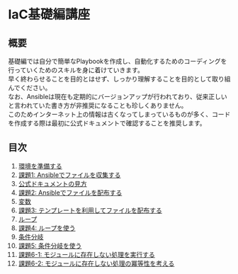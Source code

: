 # IaC基礎編講座

## 概要

基礎編では自分で簡単なPlaybookを作成し、自動化するためのコーディングを行っていくためのスキルを身に着けていきます。  
早く終わらせることを目的とはせず、しっかり理解することを目的として取り組んでください。  
なお、Ansibleは現在も定期的にバージョンアップが行われており、従来正しいと言われていた書き方が非推奨になることも珍しくありません。  
このためインターネット上の情報は古くなってしまっているものが多く、コードを作成する際は最初に公式ドキュメントで確認することを推奨します。

## 目次

1. [環境を準備する](step01.md)
1. [課題1: Ansibleでファイルを収集する](step02.md)
1. [公式ドキュメントの見方](step03.md)
1. [課題2: Ansibleでファイルを配布する](step04.md)
1. [変数](step05.md)
1. [課題3: テンプレートを利用してファイルを配布する](step06.md)
1. [ループ](step07.md)
1. [課題4: ループを使う](step08.md)
1. [条件分岐](step09.md)
1. [課題5: 条件分岐を使う](step10.md)
1. [課題6-1: モジュールに存在しない処理を実行する](step11.md)
1. [課題6-2: モジュールに存在しない処理の冪等性を考える](step12.md)

